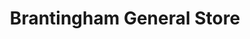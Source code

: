 ---
title: "Brantingham General Store"
url: /brantingham/brantingham-general-store/
shop: Dorfladen
---